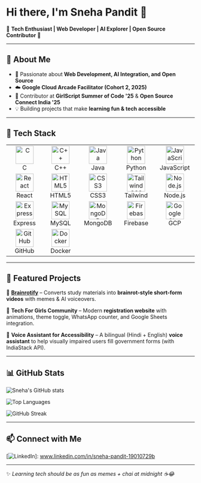 # Hi there, I'm Sneha Pandit 👋  

🌸 **Tech Enthusiast | Web Developer | AI Explorer | Open Source Contributor** 🌸  

---

## 💫 About Me  
- 🚀 Passionate about **Web Development, AI Integration, and Open Source**  
- ☁️ **Google Cloud Arcade Facilitator (Cohort 2, 2025)**  
- 🌸 Contributor at **GirlScript Summer of Code '25** & **Open Source Connect India '25**  
- 💡 Building projects that make **learning fun & tech accessible**  

---

## 🚀 Tech Stack  

<table>
  <tr>
    <td align="center" width="100">
      <img src="https://cdn.jsdelivr.net/gh/devicons/devicon/icons/c/c-original.svg" width="48" height="48" alt="C" />
      <br>C
    </td>
    <td align="center" width="100">
      <img src="https://cdn.jsdelivr.net/gh/devicons/devicon/icons/cplusplus/cplusplus-original.svg" width="48" height="48" alt="C++" />
      <br>C++
    </td>
    <td align="center" width="100">
      <img src="https://cdn.jsdelivr.net/gh/devicons/devicon/icons/java/java-original.svg" width="48" height="48" alt="Java" />
      <br>Java
    </td>
    <td align="center" width="100">
      <img src="https://cdn.jsdelivr.net/gh/devicons/devicon/icons/python/python-original.svg" width="48" height="48" alt="Python" />
      <br>Python
    </td>
    <td align="center" width="100">
      <img src="https://cdn.jsdelivr.net/gh/devicons/devicon/icons/javascript/javascript-original.svg" width="48" height="48" alt="JavaScript" />
      <br>JavaScript
    </td>
  </tr>
  
  <tr>
    <td align="center" width="100">
      <img src="https://cdn.jsdelivr.net/gh/devicons/devicon/icons/react/react-original.svg" width="48" height="48" alt="React" />
      <br>React
    </td>
    <td align="center" width="100">
      <img src="https://cdn.jsdelivr.net/gh/devicons/devicon/icons/html5/html5-original.svg" width="48" height="48" alt="HTML5" />
      <br>HTML5
    </td>
    <td align="center" width="100">
      <img src="https://cdn.jsdelivr.net/gh/devicons/devicon/icons/css3/css3-original.svg" width="48" height="48" alt="CSS3" />
      <br>CSS3
    </td>
    <td align="center" width="100">
      <img src="https://cdn.jsdelivr.net/gh/devicons/devicon/icons/tailwindcss/tailwindcss-plain.svg" width="48" height="48" alt="TailwindCSS" />
      <br>Tailwind
    </td>
    <td align="center" width="100">
      <img src="https://cdn.jsdelivr.net/gh/devicons/devicon/icons/nodejs/nodejs-original.svg" width="48" height="48" alt="Node.js" />
      <br>Node.js
    </td>
  </tr>
  
  <tr>
    <td align="center" width="100">
      <img src="https://cdn.jsdelivr.net/gh/devicons/devicon/icons/express/express-original.svg" width="48" height="48" alt="Express" />
      <br>Express
    </td>
    <td align="center" width="100">
      <img src="https://cdn.jsdelivr.net/gh/devicons/devicon/icons/mysql/mysql-original.svg" width="48" height="48" alt="MySQL" />
      <br>MySQL
    </td>
    <td align="center" width="100">
      <img src="https://cdn.jsdelivr.net/gh/devicons/devicon/icons/mongodb/mongodb-original.svg" width="48" height="48" alt="MongoDB" />
      <br>MongoDB
    </td>
    <td align="center" width="100">
      <img src="https://cdn.jsdelivr.net/gh/devicons/devicon/icons/firebase/firebase-plain.svg" width="48" height="48" alt="Firebase" />
      <br>Firebase
    </td>
    <td align="center" width="100">
      <img src="https://cdn.jsdelivr.net/gh/devicons/devicon/icons/googlecloud/googlecloud-original.svg" width="48" height="48" alt="Google Cloud" />
      <br>GCP
    </td>
  </tr>
  
  <tr>
    <td align="center" width="100">
      <img src="https://cdn.jsdelivr.net/gh/devicons/devicon/icons/github/github-original.svg" width="48" height="48" alt="GitHub" />
      <br>GitHub
    </td>
    <td align="center" width="100">
      <img src="https://cdn.jsdelivr.net/gh/devicons/devicon/icons/docker/docker-original.svg" width="48" height="48" alt="Docker" />
      <br>Docker
    </td>
  </tr>
</table>

---

## 🌟 Featured Projects  

🔹 [**Brainrotify**](https://github.com/SnehaPandit057/brainrotify) – Converts study materials into **brainrot-style short-form videos** with memes & AI voiceovers.  

🔹 **Tech For Girls Community** – Modern **registration website** with animations, theme toggle, WhatsApp counter, and Google Sheets integration.  

🔹 **Voice Assistant for Accessibility** – A bilingual (Hindi + English) **voice assistant** to help visually impaired users fill government forms (with IndiaStack API).  

---

## 📊 GitHub Stats  

![Sneha's GitHub stats](https://github-readme-stats.vercel.app/api?username=SnehaPandit057&show_icons=true&theme=tokyonight)  

![Top Languages](https://github-readme-stats.vercel.app/api/top-langs/?username=SnehaPandit057&layout=compact&theme=tokyonight)  

![GitHub Streak](https://streak-stats.demolab.com?user=SnehaPandit057&theme=tokyonight&hide_border=false)  

---

## 📫 Connect with Me  

[![LinkedIn](https://img.shields.io/badge/LinkedIn-0A66C2?style=for-the-badge&logo=linkedin&logoColor=white)]: www.linkedin.com/in/sneha-pandit-19010729b  


---

✨ *Learning tech should be as fun as memes + chai at midnight ☕😂*  
